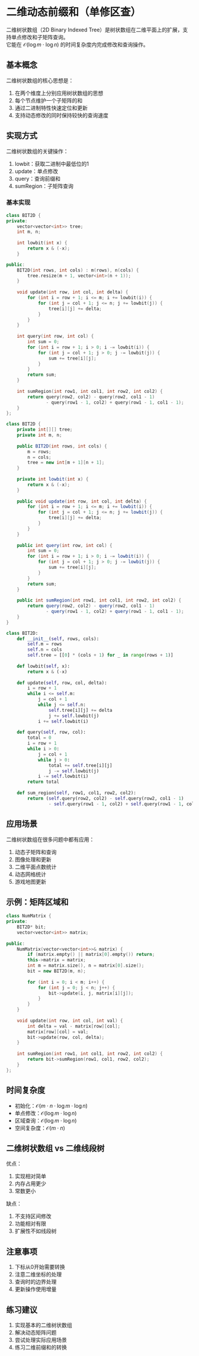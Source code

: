 # 二维动态前缀和（单修区查）

二维树状数组（2D Binary Indexed Tree）是树状数组在二维平面上的扩展，支持单点修改和子矩阵查询。  
它能在 $\mathcal{O}(\log m \cdot \log n)$ 的时间复杂度内完成修改和查询操作。

## 基本概念

二维树状数组的核心思想是：
1. 在两个维度上分别应用树状数组的思想
2. 每个节点维护一个子矩阵的和
3. 通过二进制特性快速定位和更新
4. 支持动态修改的同时保持较快的查询速度

## 实现方式

二维树状数组的关键操作：
1. lowbit：获取二进制中最低位的1
2. update：单点修改
3. query：查询前缀和
4. sumRegion：子矩阵查询

### 基本实现

``` cpp []
class BIT2D {
private:
    vector<vector<int>> tree;
    int m, n;
    
    int lowbit(int x) {
        return x & (-x);
    }

public:
    BIT2D(int rows, int cols) : m(rows), n(cols) {
        tree.resize(m + 1, vector<int>(n + 1));
    }
    
    void update(int row, int col, int delta) {
        for (int i = row + 1; i <= m; i += lowbit(i)) {
            for (int j = col + 1; j <= n; j += lowbit(j)) {
                tree[i][j] += delta;
            }
        }
    }
    
    int query(int row, int col) {
        int sum = 0;
        for (int i = row + 1; i > 0; i -= lowbit(i)) {
            for (int j = col + 1; j > 0; j -= lowbit(j)) {
                sum += tree[i][j];
            }
        }
        return sum;
    }
    
    int sumRegion(int row1, int col1, int row2, int col2) {
        return query(row2, col2) - query(row2, col1 - 1) 
               - query(row1 - 1, col2) + query(row1 - 1, col1 - 1);
    }
};
```

``` java []
class BIT2D {
    private int[][] tree;
    private int m, n;
    
    public BIT2D(int rows, int cols) {
        m = rows;
        n = cols;
        tree = new int[m + 1][n + 1];
    }
    
    private int lowbit(int x) {
        return x & (-x);
    }
    
    public void update(int row, int col, int delta) {
        for (int i = row + 1; i <= m; i += lowbit(i)) {
            for (int j = col + 1; j <= n; j += lowbit(j)) {
                tree[i][j] += delta;
            }
        }
    }
    
    public int query(int row, int col) {
        int sum = 0;
        for (int i = row + 1; i > 0; i -= lowbit(i)) {
            for (int j = col + 1; j > 0; j -= lowbit(j)) {
                sum += tree[i][j];
            }
        }
        return sum;
    }
    
    public int sumRegion(int row1, int col1, int row2, int col2) {
        return query(row2, col2) - query(row2, col1 - 1)
               - query(row1 - 1, col2) + query(row1 - 1, col1 - 1);
    }
}
```

``` python []
class BIT2D:
    def __init__(self, rows, cols):
        self.m = rows
        self.n = cols
        self.tree = [[0] * (cols + 1) for _ in range(rows + 1)]
    
    def lowbit(self, x):
        return x & (-x)
    
    def update(self, row, col, delta):
        i = row + 1
        while i <= self.m:
            j = col + 1
            while j <= self.n:
                self.tree[i][j] += delta
                j += self.lowbit(j)
            i += self.lowbit(i)
    
    def query(self, row, col):
        total = 0
        i = row + 1
        while i > 0:
            j = col + 1
            while j > 0:
                total += self.tree[i][j]
                j -= self.lowbit(j)
            i -= self.lowbit(i)
        return total
    
    def sum_region(self, row1, col1, row2, col2):
        return (self.query(row2, col2) - self.query(row2, col1 - 1)
                - self.query(row1 - 1, col2) + self.query(row1 - 1, col1 - 1))
```

## 应用场景

二维树状数组在很多问题中都有应用：

1. 动态子矩阵和查询
2. 图像处理和更新
3. 二维平面点数统计
4. 动态网格统计
5. 游戏地图更新

## 示例：矩阵区域和

``` cpp []
class NumMatrix {
private:
    BIT2D* bit;
    vector<vector<int>> matrix;
    
public:
    NumMatrix(vector<vector<int>>& matrix) {
        if (matrix.empty() || matrix[0].empty()) return;
        this->matrix = matrix;
        int m = matrix.size(), n = matrix[0].size();
        bit = new BIT2D(m, n);
        
        for (int i = 0; i < m; i++) {
            for (int j = 0; j < n; j++) {
                bit->update(i, j, matrix[i][j]);
            }
        }
    }
    
    void update(int row, int col, int val) {
        int delta = val - matrix[row][col];
        matrix[row][col] = val;
        bit->update(row, col, delta);
    }
    
    int sumRegion(int row1, int col1, int row2, int col2) {
        return bit->sumRegion(row1, col1, row2, col2);
    }
};
```

## 时间复杂度

- 初始化：$\mathcal{O}(m \cdot n \cdot \log m \cdot \log n)$
- 单点修改：$\mathcal{O}(\log m \cdot \log n)$
- 区域查询：$\mathcal{O}(\log m \cdot \log n)$
- 空间复杂度：$\mathcal{O}(m \cdot n)$

## 二维树状数组 vs 二维线段树

优点：
1. 实现相对简单
2. 内存占用更少
3. 常数更小

缺点：
1. 不支持区间修改
2. 功能相对有限
3. 扩展性不如线段树

## 注意事项

1. 下标从0开始需要转换
2. 注意二维坐标的处理
3. 查询时的边界处理
4. 更新操作使用增量

## 练习建议

1. 实现基本的二维树状数组
2. 解决动态矩阵问题
3. 尝试处理实际应用场景
4. 练习二维前缀和的转换